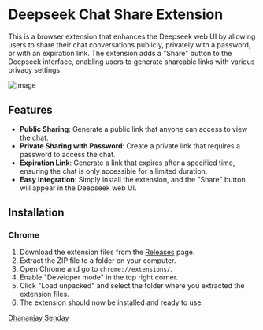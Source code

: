 


# Deepseek Chat Share Extension

This is a browser extension that enhances the Deepseek web UI by allowing users to share their chat conversations publicly, privately with a password, or with an expiration link. The extension adds a "Share" button to the Deepseek interface, enabling users to generate shareable links with various privacy settings.

![image](https://github.com/user-attachments/assets/5f88eceb-d82d-44e2-9a2d-a4ba3acdeb28)

## Features

- **Public Sharing**: Generate a public link that anyone can access to view the chat.
- **Private Sharing with Password**: Create a private link that requires a password to access the chat.
- **Expiration Link**: Generate a link that expires after a specified time, ensuring the chat is only accessible for a limited duration.
- **Easy Integration**: Simply install the extension, and the "Share" button will appear in the Deepseek web UI.

## Installation

### Chrome

1. Download the extension files from the [Releases](https://github.com/Dhananjay-JSR/deep-sync/releases) page.
2. Extract the ZIP file to a folder on your computer.
3. Open Chrome and go to `chrome://extensions/`.
4. Enable "Developer mode" in the top right corner.
5. Click "Load unpacked" and select the folder where you extracted the extension files.
6. The extension should now be installed and ready to use.

[Dhananjay Senday](https://dhananjaay.dev/) 
